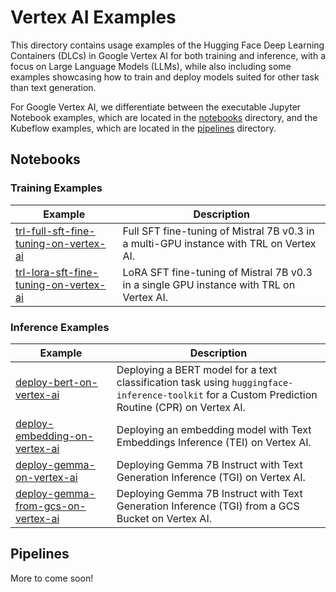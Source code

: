 # Vertex AI Examples

This directory contains usage examples of the Hugging Face Deep Learning Containers (DLCs) in Google Vertex AI for both training and inference, with a focus on Large Language Models (LLMs), while also including some examples showcasing how to train and deploy models suited for other task than text generation.

For Google Vertex AI, we differentiate between the executable Jupyter Notebook examples, which are located in the [notebooks](./notebooks) directory, and the Kubeflow examples, which are located in the [pipelines](./pipelines) directory.

## Notebooks

### Training Examples

| Example | Description
|---------|-------------
| [trl-full-sft-fine-tuning-on-vertex-ai](./notebooks/trl-full-sft-fine-tuning-on-vertex-ai) | Full SFT fine-tuning of Mistral 7B v0.3 in a multi-GPU instance with TRL on Vertex AI.
| [trl-lora-sft-fine-tuning-on-vertex-ai](./notebooks/trl-lora-sft-fine-tuning-on-vertex-ai) | LoRA SFT fine-tuning of Mistral 7B v0.3 in a single GPU instance with TRL on Vertex AI.

### Inference Examples

| Example | Description
|---------|-------------
| [deploy-bert-on-vertex-ai](./notebooks/deploy-bert-on-vertex-ai) | Deploying a BERT model for a text classification task using `huggingface-inference-toolkit` for a Custom Prediction Routine (CPR) on Vertex AI.
| [deploy-embedding-on-vertex-ai](./notebooks/deploy-embedding-on-vertex-ai) | Deploying an embedding model with Text Embeddings Inference (TEI) on Vertex AI.
| [deploy-gemma-on-vertex-ai](./notebooks/deploy-gemma-on-vertex-ai) | Deploying Gemma 7B Instruct with Text Generation Inference (TGI) on Vertex AI.
| [deploy-gemma-from-gcs-on-vertex-ai](./notebooks/deploy-gemma-from-gcs-on-vertex-ai) | Deploying Gemma 7B Instruct with Text Generation Inference (TGI) from a GCS Bucket on Vertex AI.

## Pipelines

More to come soon!
